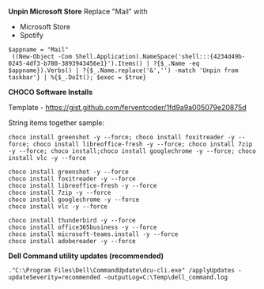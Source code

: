 **Unpin Microsoft Store**
Replace "Mail" with
- Microsoft Store
- Spotify
```
$appname = "Mail"
 ((New-Object -Com Shell.Application).NameSpace('shell:::{4234d49b-0245-4df3-b780-3893943456e1}').Items() | ?{$_.Name -eq $appname}).Verbs() | ?{$_.Name.replace('&','') -match 'Unpin from taskbar'} | %{$_.DoIt(); $exec = $true}
 ```
 
**CHOCO Software Installs**

Template - https://gist.github.com/ferventcoder/1fd9a9a005079e20875d

String items together sample: 
```
choco install greenshot -y --force; choco install foxitreader -y --force; choco install libreoffice-fresh -y --force; choco install 7zip -y --force; choco install;choco install googlechrome -y --force; choco install vlc -y --force
```
```
choco install greenshot -y --force
choco install foxitreader -y --force
choco install libreoffice-fresh -y --force
choco install 7zip -y --force
choco install googlechrome -y --force
choco install vlc -y --force

choco install thunderbird -y --force
choco install office365business -y --force
choco install microsoft-teams.install -y --force
choco install adobereader -y --force
```

**Dell Command utility updates (recommended)**
```
."C:\Program Files\Dell\CommandUpdate\dcu-cli.exe" /applyUpdates -updateSeverity=recommended -outputLog=C:\Temp\dell_command.log
```
